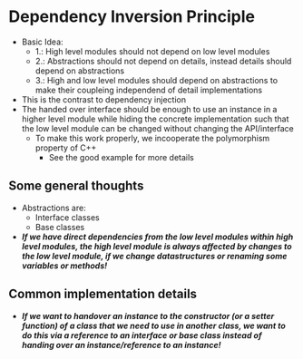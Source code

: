 # Dependency Inversion Principle
+ Basic Idea:
    - 1.: High level modules should not depend on low level modules
    - 2.: Abstractions should not depend on details, instead details should depend on abstractions
    - 3.: High and low level modules should depend on abstractions to make their coupleing independend of detail implementations
+ This is the contrast to dependency injection
+ The handed over interface should be enough to use an instance in a higher level module while hiding the concrete implementation such that the low level module can be changed without changing the API/interface
    - To make this work properly, we incooperate the polymorphism property of C++
        - See the good example for more details

## Some general thoughts
+ Abstractions are:
    - Interface classes
    - Base classes
+ ***If we have direct dependencies from the low level modules within high level modules, the high level module is always affected by changes to the low level module, if we change datastructures or renaming some variables or methods!***

## Common implementation details
+ ***If we want to handover an instance to the constructor (or a setter function) of a class that we need to use in another class, we want to do this via a reference to an interface or base class instead of handing over an instance/reference to an instance!***